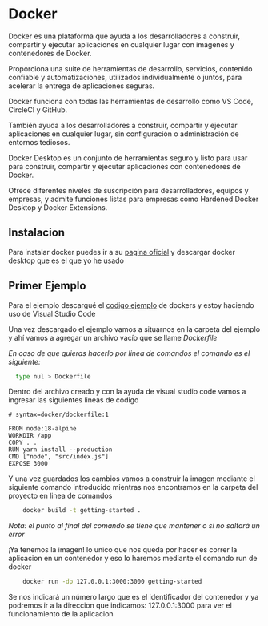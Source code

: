 
# Docker

Docker es una plataforma que ayuda a los desarrolladores a construir, compartir y ejecutar aplicaciones en cualquier lugar con imágenes y contenedores de Docker. 

Proporciona una suite de herramientas de desarrollo, servicios, contenido confiable y automatizaciones, utilizados individualmente o juntos, para acelerar la entrega de aplicaciones seguras. 

Docker funciona con todas las herramientas de desarrollo como VS Code, CircleCI y GitHub.

También ayuda a los desarrolladores a construir, compartir y ejecutar aplicaciones en cualquier lugar, sin configuración o administración de entornos tediosos. 

Docker Desktop es un conjunto de herramientas seguro y listo para usar para construir, compartir y ejecutar aplicaciones con contenedores de Docker. 

Ofrece diferentes niveles de suscripción para desarrolladores, equipos y empresas, y admite funciones listas para empresas como Hardened Docker Desktop y Docker Extensions.
## Instalacion

Para instalar docker puedes ir a su [pagina oficial](https://www.docker.com/products/docker-desktop/) y descargar docker desktop que es el que yo he usado




    
## Primer Ejemplo

Para el ejemplo descargué el [codigo ejemplo](https://github.com/docker/getting-started-app/tree/main) de dockers y estoy haciendo uso de Visual Studio Code

Una vez descargado el ejemplo vamos a situarnos en la carpeta del ejemplo y ahí vamos a agregar un archivo vacío que se llame *Dockerfile* 

*En caso de que quieras hacerlo por linea de comandos el comando es el siguiente:*

```bash
  type nul > Dockerfile
```

Dentro del archivo creado y con la ayuda de visual studio code vamos a ingresar las siguientes lineas de codigo

```
# syntax=docker/dockerfile:1

FROM node:18-alpine
WORKDIR /app
COPY . .
RUN yarn install --production
CMD ["node", "src/index.js"]
EXPOSE 3000
```
Y una vez guardados los cambios vamos a construir la imagen mediante el siguiente comando introducido mientras nos encontramos en la carpeta del proyecto en linea de comandos

```bash
	docker build -t getting-started .
```

*Nota: el punto al final del comando se tiene que mantener o si no saltará un error*

¡Ya tenemos la imagen! lo unico que nos queda por hacer es correr la aplicacion en un contenedor y eso lo haremos mediante el comando run de docker

```bash
	docker run -dp 127.0.0.1:3000:3000 getting-started
```

Se nos indicará un número largo que es el identificador del contenedor y ya podremos ir a la direccion que indicamos: 127.0.0.1:3000 para ver el funcionamiento de la aplicacion